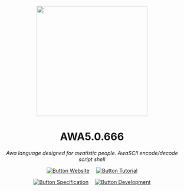 
<div align = center >

<img
    width = 300
    src = 'Website/Media/Jelly AWA.png'
/>

#   AWA5.0.666

*Awa language designed for awatistic people.*
*AwaSCII encode/decode script shell*
<br>

[![Button Website]][Website]  
[![Button Tutorial]][Tutorial]

[![Button Specification]][Specification]  
[![Button Development]][Development]

</div>

<br>
<br>



<br>

<!----------------------------------------------------------------------------->

[Button Specification]: https://img.shields.io/badge/Specification-3eb1c2?style=for-the-badge&logoColor=white&logo=GoogleDocs
[Specification]: Documentation/AWA5.0%20Specification.pdf

[Button Development]: https://img.shields.io/badge/Development-007ACC?style=for-the-badge&logoColor=white&logo=VisualStudioCode
[Development]: Documentation/Development.md

[Button Website]: https://img.shields.io/badge/Website-b19d2f?style=for-the-badge&logoColor=white&logo=ElasticStack
[Website]: https://temptempai.github.io/AWA5.0/

[Button Tutorial]: https://img.shields.io/badge/Tutorial-b92319?style=for-the-badge&logoColor=white&logo=YouTube
[Tutorial]: https://www.youtube.com/watch?v=DY70AcaXq40
